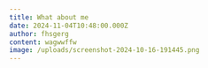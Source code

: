 ```yaml
---
title: What about me
date: 2024-11-04T10:48:00.000Z
author: fhsgerg
content: wagwwffw
image: /uploads/screenshot-2024-10-16-191445.png
---
```

